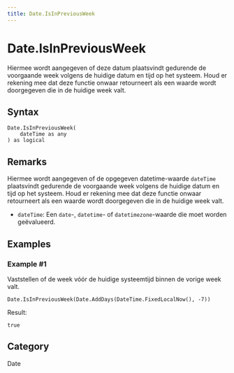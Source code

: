 ```yaml
---
title: Date.IsInPreviousWeek
---
```


# Date.IsInPreviousWeek


Hiermee wordt aangegeven of deze datum plaatsvindt gedurende de voorgaande week volgens de huidige datum en tijd op het systeem. Houd er rekening mee dat deze functie onwaar retourneert als een waarde wordt doorgegeven die in de huidige week valt.


## Syntax

```powerquery
Date.IsInPreviousWeek(
    dateTime as any
) as logical
```


## Remarks

Hiermee wordt aangegeven of de opgegeven datetime-waarde <code>dateTime</code> plaatsvindt gedurende de voorgaande week volgens de huidige datum en tijd op het systeem. Houd er rekening mee dat deze functie onwaar retourneert als een waarde wordt doorgegeven die in de huidige week valt.      <ul>      <li><code>dateTime</code>: Een <code>date</code>-, <code>datetime</code>- of <code>datetimezone</code>-waarde die moet worden geëvalueerd.</li>      </ul>


## Examples

### Example #1 
Vaststellen of de week vóór de huidige systeemtijd binnen de vorige week valt.
```powerquery
Date.IsInPreviousWeek(Date.AddDays(DateTime.FixedLocalNow(), -7))
```

Result: 
```powerquery
true
```




## Category
Date
